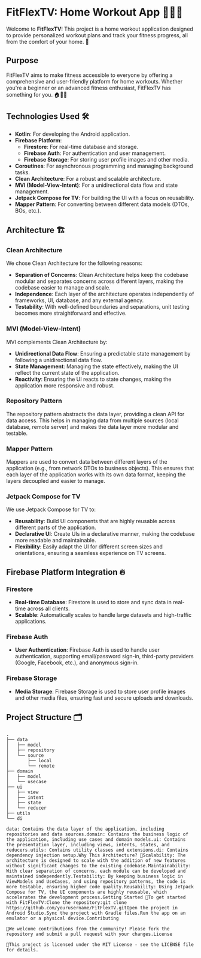 # FitFlexTV: Home Workout App 🏋️‍♀️📱

Welcome to **FitFlexTV**! This project is a home workout application designed to provide personalized workout plans and track your fitness progress, all from the comfort of your home. 💪

## Purpose

FitFlexTV aims to make fitness accessible to everyone by offering a comprehensive and user-friendly platform for home workouts. Whether you're a beginner or an advanced fitness enthusiast, FitFlexTV has something for you. 🏠🏃‍♂️

## Technologies Used 🛠️

- **Kotlin**: For developing the Android application.
- **Firebase Platform**:
  - **Firestore**: For real-time database and storage.
  - **Firebase Auth**: For authentication and user management.
  - **Firebase Storage**: For storing user profile images and other media.
- **Coroutines**: For asynchronous programming and managing background tasks.
- **Clean Architecture**: For a robust and scalable architecture.
- **MVI (Model-View-Intent)**: For a unidirectional data flow and state management.
- **Jetpack Compose for TV**: For building the UI with a focus on reusability.
- **Mapper Pattern**: For converting between different data models (DTOs, BOs, etc.).

## Architecture 🏗️

### Clean Architecture

We chose Clean Architecture for the following reasons:

- **Separation of Concerns**: Clean Architecture helps keep the codebase modular and separates concerns across different layers, making the codebase easier to manage and scale.
- **Independence**: Each layer of the architecture operates independently of frameworks, UI, database, and any external agency.
- **Testability**: With well-defined boundaries and separations, unit testing becomes more straightforward and effective.

### MVI (Model-View-Intent)

MVI complements Clean Architecture by:

- **Unidirectional Data Flow**: Ensuring a predictable state management by following a unidirectional data flow.
- **State Management**: Managing the state effectively, making the UI reflect the current state of the application.
- **Reactivity**: Ensuring the UI reacts to state changes, making the application more responsive and robust.

### Repository Pattern

The repository pattern abstracts the data layer, providing a clean API for data access. This helps in managing data from multiple sources (local database, remote server) and makes the data layer more modular and testable.

### Mapper Pattern

Mappers are used to convert data between different layers of the application (e.g., from network DTOs to business objects). This ensures that each layer of the application works with its own data format, keeping the layers decoupled and easier to manage.

### Jetpack Compose for TV

We use Jetpack Compose for TV to:

- **Reusability**: Build UI components that are highly reusable across different parts of the application.
- **Declarative UI**: Create UIs in a declarative manner, making the codebase more readable and maintainable.
- **Flexibility**: Easily adapt the UI for different screen sizes and orientations, ensuring a seamless experience on TV screens.

## Firebase Platform Integration 🔥

### Firestore

- **Real-time Database**: Firestore is used to store and sync data in real-time across all clients.
- **Scalable**: Automatically scales to handle large datasets and high-traffic applications.

### Firebase Auth

- **User Authentication**: Firebase Auth is used to handle user authentication, supporting email/password sign-in, third-party providers (Google, Facebook, etc.), and anonymous sign-in.

### Firebase Storage

- **Media Storage**: Firebase Storage is used to store user profile images and other media files, ensuring fast and secure uploads and downloads.

## Project Structure 🗂️

```plaintext
.
├── data
│   ├── model
│   ├── repository
│   └── source
│       ├── local
│       └── remote
├── domain
│   ├── model
│   └── usecase
├── ui
│   ├── view
│   ├── intent
│   ├── state
│   └── reducer
├── utils
└── di

data: Contains the data layer of the application, including repositories and data sources.domain: Contains the business logic of the application, including use cases and domain models.ui: Contains the presentation layer, including views, intents, states, and reducers.utils: Contains utility classes and extensions.di: Contains dependency injection setup.Why This Architecture? 🤔Scalability: The architecture is designed to scale with the addition of new features without significant changes to the existing codebase.Maintainability: With clear separation of concerns, each module can be developed and maintained independently.Testability: By keeping business logic in ViewModels and UseCases, and using repository patterns, the code is more testable, ensuring higher code quality.Reusability: Using Jetpack Compose for TV, the UI components are highly reusable, which accelerates the development process.Getting Started 🚀To get started with FitFlexTV:Clone the repository:git clone https://github.com/yourusername/FitFlexTV.gitOpen the project in Android Studio.Sync the project with Gradle files.Run the app on an emulator or a physical device.Contributing 

🤝We welcome contributions from the community! Please fork the repository and submit a pull request with your changes.License 

📄This project is licensed under the MIT License - see the LICENSE file for details.